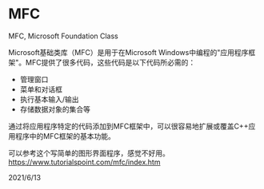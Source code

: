 # MFC

MFC, Microsoft Foundation Class  

Microsoft基础类库（MFC）是用于在Microsoft Windows中编程的"应用程序框架"。MFC提供了很多代码，这些代码是以下代码所必需的：  
- 管理窗口
- 菜单和对话框
- 执行基本输入/输出
- 存储数据对象的集合等

通过将应用程序特定的代码添加到MFC框架中，可以很容易地扩展或覆盖C++应用程序中的MFC框架的基本功能。  

可以参考这个写简单的图形界面程序，感觉不好用。  
https://www.tutorialspoint.com/mfc/index.htm  


2021/6/13  
